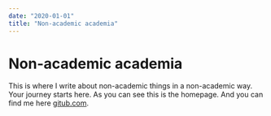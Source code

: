 ```yaml
---
date: "2020-01-01"
title: "Non-academic academia"
---
```

# Non-academic academia
This is where I write about non-academic things in a non-academic way. Your journey starts here. As you can see this is the homepage. And you can find me here [gitub.com](https://github.com/ProtyashaRoy).